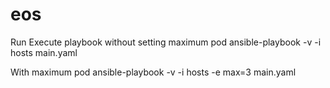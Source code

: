# eos

Run Execute playbook without setting maximum pod
ansible-playbook -v -i hosts main.yaml

With maximum pod
ansible-playbook -v -i hosts -e max=3 main.yaml

